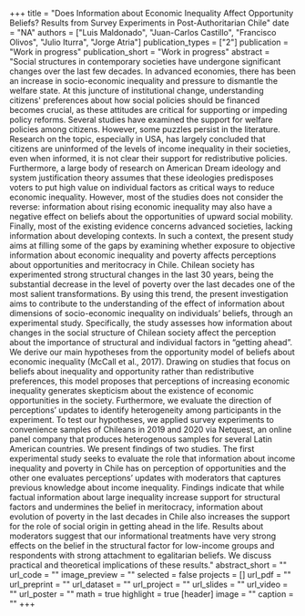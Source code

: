 +++
title = "Does Information about Economic Inequality Affect Opportunity Beliefs? Results from Survey Experiments in Post-Authoritarian Chile"
date = "NA"
authors = ["Luis Maldonado", "Juan-Carlos Castillo", "Francisco Olivos", "Julio Iturra", "Jorge Atria"]
publication_types = ["2"]
publication = "Work in progress"
publication_short = "Work in progress"
abstract = "Social structures in contemporary societies have undergone significant changes over the last few decades. In advanced economies, there has been an increase in socio-economic inequality and pressure to dismantle the welfare state. At this juncture of institutional change, understanding citizens' preferences about how social policies should be financed becomes crucial, as these attitudes are critical for supporting or impeding policy reforms. Several studies have examined the support for welfare policies among citizens. However, some puzzles persist in the literature. Research on the topic, especially in USA, has largely concluded that citizens are uninformed of the levels of income inequality in their societies, even when informed, it is not clear their support for redistributive policies. Furthermore, a large body of research on American Dream ideology and system justification theory assumes that these ideologies predisposes voters to put high value on individual factors as critical ways to reduce economic inequality. However, most of the studies does not consider the reverse: information about rising economic inequality may also have a negative effect on beliefs about the opportunities of upward social mobility. Finally, most of the existing evidence concerns advanced societies, lacking information about developing contexts.  In such a context, the present study aims at filling some of the gaps by examining whether exposure to objective information about economic inequality and poverty affects perceptions about opportunities and meritocracy in Chile. Chilean society has experimented strong structural changes in the last 30 years, being the substantial decrease in the level of poverty over the last decades one of the most salient transformations. By using this trend, the present investigation aims to contribute to the understanding of the effect of information about dimensions of socio-economic inequality on individuals’ beliefs, through an experimental study. Specifically, the study assesses how information about changes in the social structure of Chilean society affect the perception about the importance of structural and individual factors in “getting ahead”. We derive our main hypotheses from the opportunity model of beliefs about economic inequality (McCall et al., 2017). Drawing on studies that focus on beliefs about inequality and opportunity rather than redistributive preferences, this model proposes that perceptions of increasing economic inequality generates skepticism about the existence of economic opportunities in the society. Furthermore, we evaluate the direction of perceptions’ updates to identify heterogeneity among participants in the experiment. To test our hypotheses, we applied survey experiments to convenience samples of Chileans in 2019 and 2020 via Netquest, an online panel company that produces heterogenous samples for several Latin American countries. We present findings of two studies. The first experimental study seeks to evaluate the role that information about income inequality and poverty in Chile has on perception of opportunities and the other one evaluates perceptions’ updates with moderators that captures previous knowledge about income inequality. Findings indicate that while factual information about large inequality increase support for structural factors and undermines the belief in meritocracy, information about evolution of poverty in the last decades in Chile also increases the support for the role of social origin in getting ahead in the life. Results about moderators suggest that our informational treatments have very strong effects on the belief in the structural factor for low-income groups and respondents with strong attachment to egalitarian beliefs. We discuss practical and theoretical implications of these results."
abstract_short = ""
url_code = ""
image_preview = ""
selected = false
projects = []
url_pdf = ""
url_preprint = ""
url_dataset = ""
url_project = ""
url_slides = ""
url_video = ""
url_poster = ""
math = true
highlight = true
[header]
image = ""
caption = ""
+++
